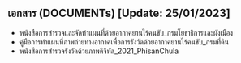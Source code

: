 ## เอกสาร (DOCUMENTs) [Update: 25/01/2023]
* หนังสือการสำรวจและจัดทำแผนที่ด้วยอากาศยานไร้คนขับ_กรมโยธาธิการและผังเมือง
* คู่มือการทำแผนที่ภาพถ่ายทางอากาศเพื่อการรังวัดด้วยอากาศยานไร้คนขับ_กรมที่ดิน
* หนังสือการสำรวจรังวัดด้วยภาพดิจิทัล_2021_PhisanChula
